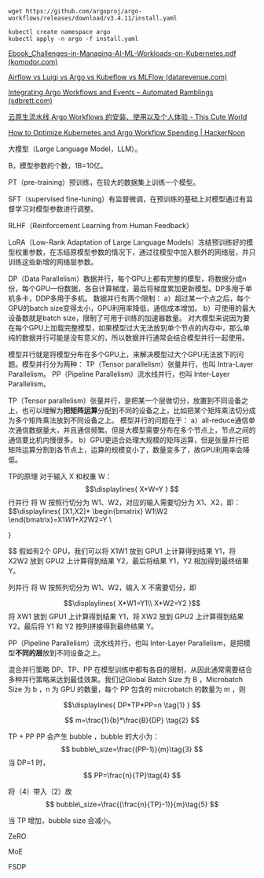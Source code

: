 ```
wget https://github.com/argoproj/argo-workflows/releases/download/v3.4.11/install.yaml

kubectl create namespace argo
kubectl apply -n argo -f install.yaml
```



[Ebook_Challenges-in-Managing-AI-ML-Workloads-on-Kubernetes.pdf (komodor.com)](https://komodor.com/wp-content/uploads/2023/02/Ebook_Challenges-in-Managing-AI-ML-Workloads-on-Kubernetes.pdf)



[Airflow vs Luigi vs Argo vs Kubeflow vs MLFlow (datarevenue.com)](https://www.datarevenue.com/en-blog/airflow-vs-luigi-vs-argo-vs-mlflow-vs-kubeflow)



[Integrating Argo Workflows and Events – Automated Ramblings (sdbrett.com)](https://sdbrett.com/post/2021-06-18-integrate-argo-wf-events/)



[云原生流水线 Argo Workflows 的安装、使用以及个人体验 - This Cute World](https://thiscute.world/posts/experience-of-argo-workflows/)



[How to Optimize Kubernetes and Argo Workflow Spending | HackerNoon](https://hackernoon.com/how-to-optimize-kubernetes-and-argo-workflow-spending)



大模型（Large Language Model，LLM）。

B，模型参数的个数，1B=10亿。

PT（pre-training）预训练，在较大的数据集上训练一个模型。

SFT（supervised fine-tuning）有监督微调，在预训练的基础上对模型通过有监督学习对模型参数进行调整。

RLHF（Reinforcement Learning from Human Feedback）

LoRA（Low-Rank Adaptation of Large Language Models）冻结预训练好的模型权重参数，在冻结原模型参数的情况下，通过往模型中加入额外的网络层，并只训练这些新增的网络层参数。





DP（Data Parallelism）数据并行，每个GPU上都有完整的模型，将数据分成n份，每个GPU一份数据，各自计算梯度，最后将梯度累加更新模型。DP多用于单机多卡，DDP多用于多机。
数据并行有两个限制： 
	a）超过某一个点之后，每个GPU的batch size变得太小，GPU利用率降低，通信成本增加。 
	b）可使用的最大设备数就是batch size，限制了可用于训练的加速器数量。
对大模型来说因为要在每个GPU上加载完整模型，如果模型过大无法放到单个节点的内存中，那么单纯的数据并行可能是没有意义的，所以数据并行通常会结合模型并行一起使用。

模型并行就是将模型分布在多个GPU上，来解决模型过大个GPU无法放下的问题。模型并行分为两种：
	TP（Tensor parallelism）张量并行，也叫 Intra-Layer Parallelism。
	PP（Pipeline Parallelism）流水线并行，也叫 Inter-Layer Parallelism。

TP（Tensor parallelism）张量并行，是把某一个层做切分，放置到不同设备之上，也可以理解为**把矩阵运算**分配到不同的设备之上，比如把某个矩阵乘法切分成为多个矩阵乘法放到不同设备之上。
模型并行的问题在于：
	a）all-reduce通信单次通信数据量大，并且通信频繁。但是大模型需要分布在多个节点上，节点之间的通信要比机内慢很多。
	b）GPU更适合处理大规模的矩阵运算，但是张量并行把矩阵运算分割到各节点上，运算的规模变小了，数量变多了，故GPU利用率会降低。

TP的原理
对于输入 X 和权重 W：
$$\displaylines{
X*W=Y
}
$$
行并行
将 W 按照行切分为 W1、W2，对应的输入需要切分为 X1、X2，即：
$$\displaylines{
[X1,X2]*
\begin{bmatrix}
W1\\W2
\end{bmatrix}=X1*W1+X2*W2=Y \\


}

$$
假如有2个 GPU，我们可以将 X1W1 放到 GPU1 上计算得到结果 Y1，将 X2W2 放到 GPU2 上计算得到结果 Y2，最后将结果 Y1，Y2 相加得到最终结果 Y。

列并行
将 W 按照列切分为 W1、W2，输入 X 不需要切分，即

$$\displaylines{ 
X*W1=Y1\\ 
X*W2=Y2
}$$
将 XW1 放到 GPU1 上计算得到结果 Y1，将 XW2 放到 GPU2 上计算得到结果 Y2，最后将 Y1 和
Y2 按列拼接得到最终结果 Y。

PP（Pipeline Parallelism）流水线并行，也叫 Inter-Layer Parallelism，是把模型**不同的层**放到不同设备之上。

混合并行策略
DP、TP、PP 在模型训练中都有各自的限制，从因此通常需要结合多种并行策略来达到最佳效果。我们记Global Batch Size 为 B ，Microbatch Size 为 b ，n 为 GPU 的数量，每个 PP 包含的 mircrobatch 的数量为 m ，则

$$\displaylines{ 
DP*TP*PP=n \tag{1}
}
$$

$$
m=\frac{1}{b}*\frac{B}{DP} \tag{2}
$$


TP + PP
PP 会产生 bubble ，bubble 的大小为：
$$
bubble\_size=\frac{(PP-1)}{m}\tag{3}
$$
当 DP=1 时，
$$
PP=\frac{n}{TP}\tag{4}
$$

将（4）带入（2）故
$$
bubble\_size=\frac{(\frac{n}{TP}-1)}{m}\tag{5}
$$

当 TP 增加，bubble size 会减小。


ZeRO

MoE

FSDP



